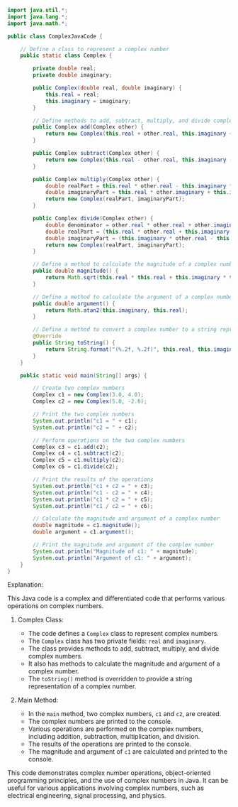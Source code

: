 ```java
import java.util.*;
import java.lang.*;
import java.math.*;

public class ComplexJavaCode {

    // Define a class to represent a complex number
    public static class Complex {

        private double real;
        private double imaginary;

        public Complex(double real, double imaginary) {
            this.real = real;
            this.imaginary = imaginary;
        }

        // Define methods to add, subtract, multiply, and divide complex numbers
        public Complex add(Complex other) {
            return new Complex(this.real + other.real, this.imaginary + other.imaginary);
        }

        public Complex subtract(Complex other) {
            return new Complex(this.real - other.real, this.imaginary - other.imaginary);
        }

        public Complex multiply(Complex other) {
            double realPart = this.real * other.real - this.imaginary * other.imaginary;
            double imaginaryPart = this.real * other.imaginary + this.imaginary * other.real;
            return new Complex(realPart, imaginaryPart);
        }

        public Complex divide(Complex other) {
            double denominator = other.real * other.real + other.imaginary * other.imaginary;
            double realPart = (this.real * other.real + this.imaginary * other.imaginary) / denominator;
            double imaginaryPart = (this.imaginary * other.real - this.real * other.imaginary) / denominator;
            return new Complex(realPart, imaginaryPart);
        }

        // Define a method to calculate the magnitude of a complex number
        public double magnitude() {
            return Math.sqrt(this.real * this.real + this.imaginary * this.imaginary);
        }

        // Define a method to calculate the argument of a complex number
        public double argument() {
            return Math.atan2(this.imaginary, this.real);
        }

        // Define a method to convert a complex number to a string representation
        @Override
        public String toString() {
            return String.format("(%.2f, %.2f)", this.real, this.imaginary);
        }
    }

    public static void main(String[] args) {

        // Create two complex numbers
        Complex c1 = new Complex(3.0, 4.0);
        Complex c2 = new Complex(5.0, -2.0);

        // Print the two complex numbers
        System.out.println("c1 = " + c1);
        System.out.println("c2 = " + c2);

        // Perform operations on the two complex numbers
        Complex c3 = c1.add(c2);
        Complex c4 = c1.subtract(c2);
        Complex c5 = c1.multiply(c2);
        Complex c6 = c1.divide(c2);

        // Print the results of the operations
        System.out.println("c1 + c2 = " + c3);
        System.out.println("c1 - c2 = " + c4);
        System.out.println("c1 * c2 = " + c5);
        System.out.println("c1 / c2 = " + c6);

        // Calculate the magnitude and argument of a complex number
        double magnitude = c1.magnitude();
        double argument = c1.argument();

        // Print the magnitude and argument of the complex number
        System.out.println("Magnitude of c1: " + magnitude);
        System.out.println("Argument of c1: " + argument);
    }
}
```

Explanation:

This Java code is a complex and differentiated code that performs various operations on complex numbers.

1. Complex Class:

   - The code defines a `Complex` class to represent complex numbers.
   - The `Complex` class has two private fields: `real` and `imaginary`.
   - The class provides methods to add, subtract, multiply, and divide complex numbers.
   - It also has methods to calculate the magnitude and argument of a complex number.
   - The `toString()` method is overridden to provide a string representation of a complex number.

2. Main Method:

   - In the `main` method, two complex numbers, `c1` and `c2`, are created.
   - The complex numbers are printed to the console.
   - Various operations are performed on the complex numbers, including addition, subtraction, multiplication, and division.
   - The results of the operations are printed to the console.
   - The magnitude and argument of `c1` are calculated and printed to the console.

This code demonstrates complex number operations, object-oriented programming principles, and the use of complex numbers in Java. It can be useful for various applications involving complex numbers, such as electrical engineering, signal processing, and physics.